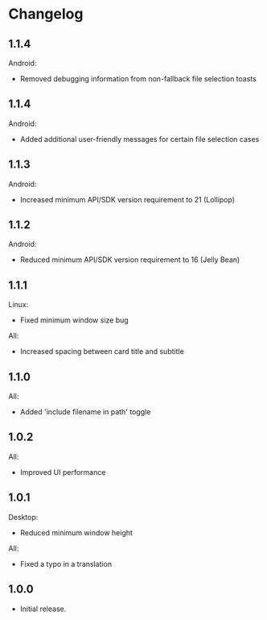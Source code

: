 # Changelog

## 1.1.4
Android:
- Removed debugging information from non-fallback file selection toasts

## 1.1.4
Android:
- Added additional user-friendly messages for certain file selection cases

## 1.1.3
Android:
- Increased minimum API/SDK version requirement to 21 (Lollipop)

## 1.1.2
Android:
- Reduced minimum API/SDK version requirement to 16 (Jelly Bean)

## 1.1.1
Linux:
- Fixed minimum window size bug

All:
- Increased spacing between card title and subtitle

## 1.1.0
All:
- Added 'include filename in path' toggle

## 1.0.2
All:
- Improved UI performance

## 1.0.1
Desktop:
- Reduced minimum window height

All:
- Fixed a typo in a translation

## 1.0.0
- Initial release.
